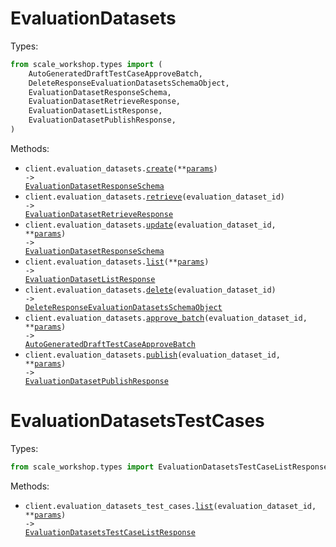 # EvaluationDatasets

Types:

```python
from scale_workshop.types import (
    AutoGeneratedDraftTestCaseApproveBatch,
    DeleteResponseEvaluationDatasetsSchemaObject,
    EvaluationDatasetResponseSchema,
    EvaluationDatasetRetrieveResponse,
    EvaluationDatasetListResponse,
    EvaluationDatasetPublishResponse,
)
```

Methods:

- <code title="post /v4/evaluation-datasets">client.evaluation_datasets.<a href="./src/scale_workshop/resources/evaluation_datasets.py">create</a>(\*\*<a href="src/scale_workshop/types/evaluation_dataset_create_params.py">params</a>) -> <a href="./src/scale_workshop/types/evaluation_dataset_response_schema.py">EvaluationDatasetResponseSchema</a></code>
- <code title="get /v4/evaluation-datasets/{evaluation_dataset_id}">client.evaluation_datasets.<a href="./src/scale_workshop/resources/evaluation_datasets.py">retrieve</a>(evaluation_dataset_id) -> <a href="./src/scale_workshop/types/evaluation_dataset_retrieve_response.py">EvaluationDatasetRetrieveResponse</a></code>
- <code title="patch /v4/evaluation-datasets/{evaluation_dataset_id}">client.evaluation_datasets.<a href="./src/scale_workshop/resources/evaluation_datasets.py">update</a>(evaluation_dataset_id, \*\*<a href="src/scale_workshop/types/evaluation_dataset_update_params.py">params</a>) -> <a href="./src/scale_workshop/types/evaluation_dataset_response_schema.py">EvaluationDatasetResponseSchema</a></code>
- <code title="get /v4/evaluation-datasets">client.evaluation_datasets.<a href="./src/scale_workshop/resources/evaluation_datasets.py">list</a>(\*\*<a href="src/scale_workshop/types/evaluation_dataset_list_params.py">params</a>) -> <a href="./src/scale_workshop/types/evaluation_dataset_list_response.py">EvaluationDatasetListResponse</a></code>
- <code title="delete /v4/evaluation-datasets/{evaluation_dataset_id}">client.evaluation_datasets.<a href="./src/scale_workshop/resources/evaluation_datasets.py">delete</a>(evaluation_dataset_id) -> <a href="./src/scale_workshop/types/delete_response_evaluation_datasets_schema_object.py">DeleteResponseEvaluationDatasetsSchemaObject</a></code>
- <code title="post /v4/evaluation-datasets/{evaluation_dataset_id}/approve-batch">client.evaluation_datasets.<a href="./src/scale_workshop/resources/evaluation_datasets.py">approve_batch</a>(evaluation_dataset_id, \*\*<a href="src/scale_workshop/types/evaluation_dataset_approve_batch_params.py">params</a>) -> <a href="./src/scale_workshop/types/auto_generated_draft_test_case_approve_batch.py">AutoGeneratedDraftTestCaseApproveBatch</a></code>
- <code title="post /v4/evaluation-datasets/{evaluation_dataset_id}/publish">client.evaluation_datasets.<a href="./src/scale_workshop/resources/evaluation_datasets.py">publish</a>(evaluation_dataset_id, \*\*<a href="src/scale_workshop/types/evaluation_dataset_publish_params.py">params</a>) -> <a href="./src/scale_workshop/types/evaluation_dataset_publish_response.py">EvaluationDatasetPublishResponse</a></code>

# EvaluationDatasetsTestCases

Types:

```python
from scale_workshop.types import EvaluationDatasetsTestCaseListResponse
```

Methods:

- <code title="get /v4/evaluation-datasets/{evaluation_dataset_id}/test-cases">client.evaluation_datasets_test_cases.<a href="./src/scale_workshop/resources/evaluation_datasets_test_cases.py">list</a>(evaluation_dataset_id, \*\*<a href="src/scale_workshop/types/evaluation_datasets_test_case_list_params.py">params</a>) -> <a href="./src/scale_workshop/types/evaluation_datasets_test_case_list_response.py">EvaluationDatasetsTestCaseListResponse</a></code>
